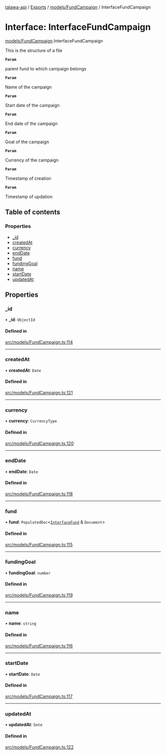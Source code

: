 [talawa-api](../README.md) / [Exports](../modules.md) / [models/FundCampaign](../modules/models_FundCampaign.md) / InterfaceFundCampaign

# Interface: InterfaceFundCampaign

[models/FundCampaign](../modules/models_FundCampaign.md).InterfaceFundCampaign

This is the structure of a file

**`Param`**

parent fund to which campaign belongs

**`Param`**

Name of the campaign

**`Param`**

Start date of the campaign

**`Param`**

End date of the campaign

**`Param`**

Goal of the campaign

**`Param`**

Currency of the campaign

**`Param`**

Timestamp of creation

**`Param`**

Timestamp of updation

## Table of contents

### Properties

- [\_id](models_FundCampaign.InterfaceFundCampaign.md#_id)
- [createdAt](models_FundCampaign.InterfaceFundCampaign.md#createdat)
- [currency](models_FundCampaign.InterfaceFundCampaign.md#currency)
- [endDate](models_FundCampaign.InterfaceFundCampaign.md#enddate)
- [fund](models_FundCampaign.InterfaceFundCampaign.md#fund)
- [fundingGoal](models_FundCampaign.InterfaceFundCampaign.md#fundinggoal)
- [name](models_FundCampaign.InterfaceFundCampaign.md#name)
- [startDate](models_FundCampaign.InterfaceFundCampaign.md#startdate)
- [updatedAt](models_FundCampaign.InterfaceFundCampaign.md#updatedat)

## Properties

### \_id

• **\_id**: `ObjectId`

#### Defined in

[src/models/FundCampaign.ts:114](https://github.com/PalisadoesFoundation/talawa-api/blob/a2b0847/src/models/FundCampaign.ts#L114)

___

### createdAt

• **createdAt**: `Date`

#### Defined in

[src/models/FundCampaign.ts:121](https://github.com/PalisadoesFoundation/talawa-api/blob/a2b0847/src/models/FundCampaign.ts#L121)

___

### currency

• **currency**: `CurrencyType`

#### Defined in

[src/models/FundCampaign.ts:120](https://github.com/PalisadoesFoundation/talawa-api/blob/a2b0847/src/models/FundCampaign.ts#L120)

___

### endDate

• **endDate**: `Date`

#### Defined in

[src/models/FundCampaign.ts:118](https://github.com/PalisadoesFoundation/talawa-api/blob/a2b0847/src/models/FundCampaign.ts#L118)

___

### fund

• **fund**: `PopulatedDoc`\<[`InterfaceFund`](models_Fund.InterfaceFund.md) & `Document`\>

#### Defined in

[src/models/FundCampaign.ts:115](https://github.com/PalisadoesFoundation/talawa-api/blob/a2b0847/src/models/FundCampaign.ts#L115)

___

### fundingGoal

• **fundingGoal**: `number`

#### Defined in

[src/models/FundCampaign.ts:119](https://github.com/PalisadoesFoundation/talawa-api/blob/a2b0847/src/models/FundCampaign.ts#L119)

___

### name

• **name**: `string`

#### Defined in

[src/models/FundCampaign.ts:116](https://github.com/PalisadoesFoundation/talawa-api/blob/a2b0847/src/models/FundCampaign.ts#L116)

___

### startDate

• **startDate**: `Date`

#### Defined in

[src/models/FundCampaign.ts:117](https://github.com/PalisadoesFoundation/talawa-api/blob/a2b0847/src/models/FundCampaign.ts#L117)

___

### updatedAt

• **updatedAt**: `Date`

#### Defined in

[src/models/FundCampaign.ts:122](https://github.com/PalisadoesFoundation/talawa-api/blob/a2b0847/src/models/FundCampaign.ts#L122)
